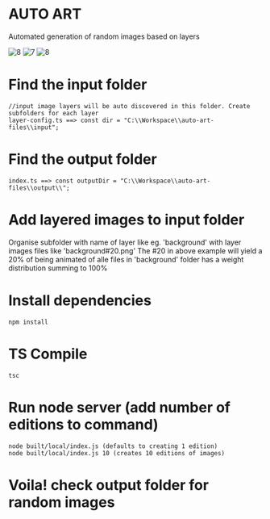 # AUTO ART
Automated generation of random images based on layers

![8](https://user-images.githubusercontent.com/28826610/159160994-2bc9591c-367c-4c49-a537-ca2ae7d571cb.png)
![7](https://user-images.githubusercontent.com/28826610/159161049-7209dbb9-23ad-4be6-b107-a401755d84f8.png)
![8](https://user-images.githubusercontent.com/28826610/159161054-3faa99bd-d448-4e04-a838-7cb198aea976.png)

# Find the input folder 
```
//input image layers will be auto discovered in this folder. Create subfolders for each layer
layer-config.ts ==> const dir = "C:\\Workspace\\auto-art-files\\input";
```

# Find the output folder 
```
index.ts ==> const outputDir = "C:\\Workspace\\auto-art-files\\output\\";
```

# Add layered images to input folder
Organise subfolder with name of layer like eg. 'background' with layer images files like 'background#20.png'
The #20 in above example will yield a 20% of being animated of alle files in 'background' folder has a weight distribution summing to 100%

# Install dependencies
```
npm install
```

# TS Compile
```
tsc
```

# Run node server (add number of editions to command)
```
node built/local/index.js (defaults to creating 1 edition)
node built/local/index.js 10 (creates 10 editions of images)
```

# Voila! check output folder for random images



